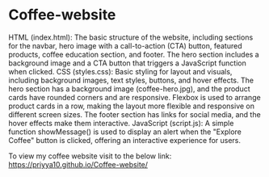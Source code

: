 # Coffee-website
HTML (index.html):
The basic structure of the website, including sections for the navbar, hero image with a call-to-action (CTA) button, featured products, coffee education section, and footer.
The hero section includes a background image and a CTA button that triggers a JavaScript function when clicked.
CSS (styles.css):
Basic styling for layout and visuals, including background images, text styles, buttons, and hover effects.
The hero section has a background image (coffee-hero.jpg), and the product cards have rounded corners and are responsive.
Flexbox is used to arrange product cards in a row, making the layout more flexible and responsive on different screen sizes.
The footer section has links for social media, and the hover effects make them interactive.
JavaScript (script.js):
A simple function showMessage() is used to display an alert when the "Explore Coffee" button is clicked, offering an interactive experience for users.

To view my coffee website visit to the below link:
https://priyya10.github.io/Coffee-website/
